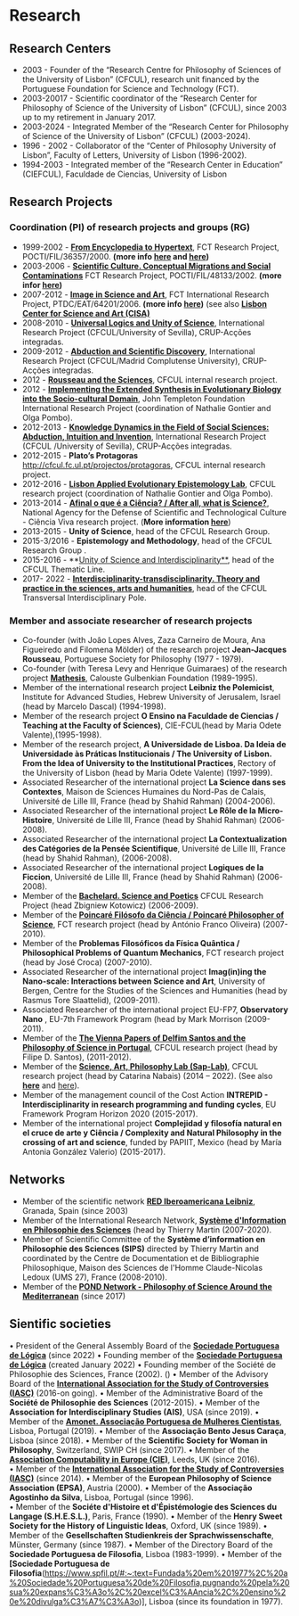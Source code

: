 # Research 

## Research Centers

* 2003 - Founder of  the “Research Centre for Philosophy of Sciences of the University of Lisbon” (CFCUL), research unit financed by the Portuguese Foundation for Science and Technology (FCT).
* 2003-20017 - Scientific coordinator of the “Research Center for Philosophy of Science of the University of Lisbon” (CFCUL), since 2003 up to my retirement in January 2017.
* 2003-2024 - Integrated Member of the “Research Center for Philosophy of Science of the University of Lisbon” (CFCUL) (2003-2024).
* 1996 - 2002 - Collaborator of the “Center of Philosophy University of Lisbon”, Faculty of Letters, University of Lisbon (1996-2002).
* 1994-2003 - Integrated member of the “Research Center in Education” (CIEFCUL), Faculdade de Ciencias, University of Lisbon 


## Research Projects

### Coordination (PI) of research projects and groups (RG)

* 1999-2002 - **[From Encyclopedia to Hypertext](https://arquivo.pt/wayback/20140930091757/http://www.educ.fc.ul.pt/hyper/)**, FCT Research Project, POCTI/FIL/36357/2000. **(more info [here](https://cful.letras.ulisboa.pt/cfulprojects/hypertext-and-encyclopedia) and [here](https://arquivo.pt/wayback/20140930094306/http://www.educ.fc.ul.pt/hyper/ency.htm#hip%C3%B3tese))** 
* 2003-2006 - **[Scientific Culture. Conceptual Migrations and Social Contaminations](https://arquivo.pt/wayback/20060219165027/http://cfcul.fc.ul.pt/migracoes/actividades.htm)**  FCT Research Project, POCTI/FIL/48133/2002. **(more infor [here](https://cfcul.ciencias.ulisboa.pt/projectos/cultura-cientifica-migracoes-conceptuais-e-contaminacoes-sociais/))**
* 2007-2012 - **[Image in Science and Art](https://arquivo.pt/wayback/20140926170450/http://ica.fc.ul.pt/)**, FCT International Research Project, PTDC/EAT/64201/2006. **(more info [here](https://cfcul.ciencias.ulisboa.pt/projectos/a-imagem-na-ciencia-e-na-arte/))** (see also **[Lisbon Center for Science and Art (CISA)](https://arquivo.pt/wayback/20140927010143/http://lisboncisa.fc.ul.pt/)**
* 2008-2010 - [**Universal Logics and Unity of Science**](<https://cfcul.ciencias.ulisboa.pt/projectos/logica-universal-e-unidade-da-ciencia/>),  International Research Project (CFCUL/University of Sevilla), CRUP-Acções integradas.
* 2009-2012 - **[Abduction and Scientific Discovery](https://arquivo.pt/wayback/20140925070503/http://cfcul.fc.ul.pt/projectos/abducao/abducao.htm)**,  International Research Project  (CFCUL/Madrid Complutense University), CRUP-Acções integradas.
* 2012 - **[Rousseau and the Sciences](https://arquivo.pt/wayback/20140925074630/http://cfcul.fc.ul.pt/projectos/rosseau/)**, CFCUL internal research project.
*	2012 - [**Implementing the Extended Synthesis in Evolutionary Biology into the Socio-cultural Domain**](https://www.templeton.org/grant/implementing-the-extended-synthesis-in-evolutionary-biology-into-the-sociocultural-domain(APPEEL)), John Templeton Foundation International Research Project (coordination of Nathalie Gontier and Olga Pombo).
* 2012-2013 - **[Knowledge Dynamics in the Field of Social Sciences: Abduction, Intuition and Invention](https://cfcul.ciencias.ulisboa.pt/projectos/dinamicas-do-conhecimento/)**, International Research Project (CFCUL /University of Sevilla), CRUP-Acções integradas. 
* 2012-2015 - **Plato’s Protagoras** <http://cfcul.fc.ul.pt/projectos/protagoras>, CFCUL internal research project.
* 2012-2016 - [**Lisbon Applied Evolutionary Epistemology Lab**](https://ciencias.ulisboa.pt/pt/noticia/07-02-2013/appeel-applied-evolutionary-epistemology-lab), CFCUL research project (coordination of Nathalie Gontier and Olga Pombo). 
* 2013-2014 -  [**Afinal o que é a Ciência? / After all, what is Science?**](https://cfcul.ciencias.ulisboa.pt/projectos/afinal-o-que-e-a-ciencia/), National Agency for the Defense of Scientific and Technological Culture - Ciência Viva research project. (**More information [here](https://arquivo.pt/wayback/20240112200715/https://ciencia13-14.fc.ul.pt/?)**)
* 2013-2015 - **Unity of Science**,  head of the CFCUL Research Group.
* 2015-3/2016 - **Epistemology and Methodology**, head of the CFCUL Research Group .
* 2015-2016 - **[Unity of Science and Interdisciplinarity**](https://arquivo.pt/wayback/20171212131758/http://uci.fc.ul.pt/), head of the CFCUL Thematic Line. 
* 2017- 2022 - [**Interdisciplinarity-transdisciplinarity. Theory and practice in the sciences, arts and humanities**](https://cfcul.ciencias.ulisboa.pt/linhasinvestigacao/polo-de-investigacao-transversal/), head of the CFCUL Transversal Interdisciplinary Pole.

### Member and associate researcher of research projects 

* Co-founder (with Joâo Lopes Alves, Zaza Carneiro de Moura, Ana Figueiredo and Filomena Mölder) of the research project **Jean-Jacques Rousseau**, Portuguese Society for Philosophy (1977 - 1979). 
* Co-founder (with Teresa Levy and Henrique Guimaraes) of the research project **[Mathesis](https://webpages.ciencias.ulisboa.pt/~ommartins/mathesis/index.htm)**, Calouste Gulbenkian Foundation  (1989-1995).
* Member of the international research project **Leibniz the Polemicist**, Institute for Advanced Studies, Hebrew University of Jerusalem, Israel (head by Marcelo Dascal) (1994-1998).
* Member of the research project **O Ensino na Faculdade de Ciencias / Teaching at the Faculty of Sciences)**, CIE-FCUL(head by Maria Odete Valente),(1995-1998). 
* Member of the research project, **A Universidade de Lisboa. Da Ideia de Universidade às Práticas Institucionais / The University of Lisbon. From the Idea of University to the Institutional Practices**, Rectory of the University of Lisbon (head by Maria Odete Valente) (1997-1999).
* Associated Researcher of the international project **La Science dans ses Contextes**, Maison de Sciences Humaines du Nord-Pas de Calais, Université de Lille III, France (head by Shahid Rahman) (2004-2006).
* Associated Researcher of the international project **Le Rôle de la Micro-Histoire**, Université de Lille III, France (head by Shahid Rahman) (2006-2008). 
* Associated Researcher of the international project **La Contextualization des Catégories de la Pensée Scientifique**, Université de Lille III, France (head by Shahid Rahman), (2006-2008). 
* Associated Researcher of the international project **Logiques de la Ficcion**, Université de Lille III, France (head by Shahid Rahman) (2006-2008).
* Member of the **[Bachelard. Science and Poetics](https://arquivo.pt/wayback/20140925075736/http://cfcul.fc.ul.pt/projectos/bachelard/)** CFCUL Research Project (head Zbigniew Kotowicz) (2006-2009). 
* Member of the [**Poincaré Filósofo da Ciência / Poincaré Philosopher of Science**](https://cfcul.ciencias.ulisboa.pt/projectos/poincare-filosofo-da-ciencia/), FCT research project (head by António Franco Oliveira) (2007-2010). 
* Member of the  **Problemas Filosóficos da Física Quântica / Philosophical Problems of Quantum Mechanics**,  FCT research project (head by José Croca) (2007-2010). 
* Associated Researcher of the international project **Imag(in)ing the Nano-scale: Interactions between Science and Art**, University of Bergen, Centre for the Studies of the Sciences and Humanities (head by Rasmus Tore Slaattelid), (2009-2011).  
* Associated Researcher of the international project EU-FP7,  **Observatory Nano** , EU-7th Framework Program (head by Mark Morrison (2009-2011). 
* Member of the  [**The Vienna Papers of Delfim Santos and the Philosophy of Science in Portugal**](https://www.delfimsantos.net/2013/04/23/lancamento-da-delfim-santos-studies/), CFCUL research project (head by Filipe D. Santos), (2011-2012).
* Member of the  [**Science, Art, Philosophy Lab (Sap-Lab)**](https://www.researchgate.net/lab/Catarina-Pombo-Nabais-Lab), CFCUL research project (head by Catarina Nabais) (2014 – 2022). (See also [**here**](https://www.facebook.com/SciArtPhiloLAB/) and [here](https://inarts.eu/en/lab/collaborations/rd/1/)).
* Member of the management council of the Cost Action **INTREPID - Interdisciplinarity in research programming and funding cycles**,  EU Framework Program Horizon 2020 (2015-2017).
* Member of the international project **Complejidad y filosofía natural en el cruce de arte y Ciência / Complexity and Natural Philosophy in the crossing of art and science**, funded by PAPIIT, Mexico (head by María Antonia González Valerio) (2015-2017).

## Networks 

* Member of the scientific network **[RED Iberoamericana Leibniz](http://leibniz.es/red-iberoamericana-leibniz/)**, Granada, Spain (since 2003)
* Member of the International Research Network, **[Système d'Information en Philosophie des Sciences](https://mshe.univ-fcomte.fr/sips)** (head by Thierry Martin (2007-2020). 
* Member of Scientific Committee of the **Système d’information en Philosophie des Sciences (SIPS)** directed by Thierry Martin and coordinated by the Centre de Documentation et de Bibliographie Philosophique, Maison des Sciences de l'Homme Claude-Nicolas Ledoux (UMS 27), France (2008-2010).  
* Member of the **[POND Network - Philosophy of Science Around the Mediterranean](https://pondposmed.wordpress.com/)** (since 2017)


## Sientific societies

•	President of the General Assembly Board of the **[Sociedade Portuguesa de Lógica](https://groups.tecnico.ulisboa.pt/~spl.daemon/)** (since 2022)
•	Founding member of the **[Sociedade Portuguesa de Lógica](https://groups.tecnico.ulisboa.pt/~spl.daemon/)** (created January 2022)
•	Founding member of the Société de Philosophie des Sciences, France (2002). ()
•	Member of the Advisory Board of the **[International Association for the Study of Controversies (IASC)](https://iasc.me/)** (2016-on going).
•	Member of the Administrative Board of the **Société de Philosophie des Sciences** (2012-2015).
•	Member of the **Association for Interdisciplinary Studies (AIS)**, USA (since 2019).
•	Member of the **[Amonet. Associação Portuguesa de Mulheres Cientistas](https://amonetpt.wixsite.com/amonet)**, Lisboa, Portugal (2019).
•	Member of the **Associação Bento Jesus Caraça**, Lisboa (since 2018).
•	Member of the **Scientific Society for Woman in Philosophy**, Switzerland, SWIP CH (since 2017).
•	Member of the **[Association Computability in Europe (CIE)](https://www.acie.eu/)**, Leeds, UK (since 2016).  
•	Member of the **[International Association for the Study of Controversies (IASC)](https://iasc.me/)** (since 2014).
•	Member of the **European Philosophy of Science Association (EPSA)**, Austria (2000).
•	Member of the **Associação Agostinho da Silva**, Lisboa, Portugal (since 1996).   
•	Member of the **Sociéte d'Histoire et d'Épistémologie des Sciences du Langage (S.H.E.S.L.)**, Paris, France (1990).
•	Member of the **Henry Sweet Society for the History of Linguistic Ideas**, Oxford, UK (since 1989). 
•	Member of the **Gesellschaften Studienkreis der Sprachwissenschafte**, Münster, Germany (since 1987).
•	Member of the Directory Board of the **Sociedade Portuguesa de Filosofia**, Lisboa (1983-1999).
•	Member of the **[Sociedade Portuguesa de Filosofia**(https://www.spfil.pt/#:~:text=Fundada%20em%201977%2C%20a%20Sociedade%20Portuguesa%20de%20Filosofia,pugnando%20pela%20sua%20expans%C3%A3o%2C%20excel%C3%AAncia%2C%20ensino%20e%20divulga%C3%A7%C3%A3o)], Lisboa (since its foundation in 1977).

